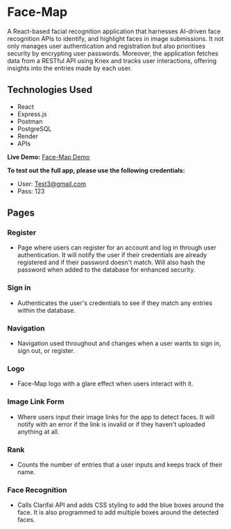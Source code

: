 # Face-Map

A React-based facial recognition application that harnesses AI-driven face recognition APIs to identify, and highlight faces in image submissions. It not only manages user authentication and registration but also prioritises security by encrypting user passwords.
Moreover, the application fetches data from a RESTful API using Knex and tracks user interactions, offering insights into the entries made by each user. 

## Technologies Used
- React
- Express.js
- Postman
- PostgreSQL
- Render
- APIs

**Live Demo:** [Face-Map Demo](https://facemap.onrender.com/)

**To test out the full app, please use the following credentials:**
- User: Test3@gmail.com
- Pass: 123

## Pages

### Register
- Page where users can register for an account and log in through user authentication. It will notify the user if their credentials are already registered and if their password doesn't match. Will also hash the password when added to the database for enhanced security.

### Sign in
- Authenticates the user's credentials to see if they match any entries within the database.

### Navigation
- Navigation used throughout and changes when a user wants to sign in, sign out, or register.

### Logo
- Face-Map logo with a glare effect when users interact with it.

### Image Link Form
- Where users input their image links for the app to detect faces. It will notify with an error if the link is invalid or if they haven't uploaded anything at all.

### Rank
- Counts the number of entries that a user inputs and keeps track of their name.

### Face Recognition
- Calls Clarifai API and adds CSS styling to add the blue boxes around the face. It is also programmed to add multiple boxes around the detected faces.
